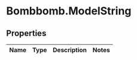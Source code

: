# Bombbomb.ModelString

## Properties
Name | Type | Description | Notes
------------ | ------------- | ------------- | -------------


